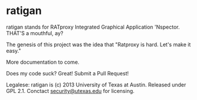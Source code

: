 ratigan
=======

ratigan stands for RATproxy Integrated Graphical Application 'Nspector.  THAT'S a mouthful, ay?

The genesis of this project was the idea that "Ratproxy is hard.  Let's make it easy."

More documentation to come.  

Does my code suck?  Great!  Submit a Pull Request!

Legalese:  ratigan is (c) 2013 University of Texas at Austin.  Released under GPL 2.1.  Conctact security@utexas.edu for licensing.
